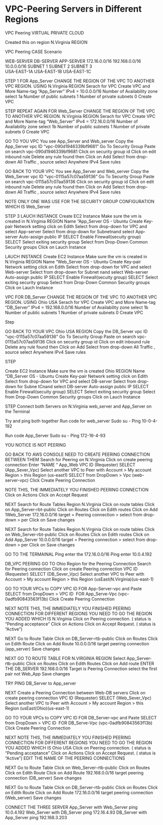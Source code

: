 # VPC-Peering Servers in Different Regions

VPC Peering
VIRTUAL PRIVATE CLOUD


Created this on region N.Virginia REGION

VPC Peering
CASE Scenario 

WEB-SERVER		    DB-SERVER			      APP-SERVER
172.16.0.0/16		 192.168.0.0/16		  10.0.0.0/16
SUBNET 1			      SUBNET 2			      SUBNET 3 				
USA-EAST-1A		    USA-EAST-1B		    USA-EAST-1C

STEP 1
FOR App_Server
CHANGE THE REGION OF THE VPC TO ANOTHER VPC REGION. USING N.Virginia REGION
Serach for VPC
Create VPC  and More
Name-tag “App_Server”
IPv4    = 10.0.0.0/16
Number of Availability zone select 1a
Number of public subnets 1
Number of private subnets 0
Create VPC


STEP
REPEAT AGAIN FOR Web_Server
CHANGE THE REGION OF THE VPC TO ANOTHER VPC REGION. N.Virginia REGION
Serach for VPC
Create VPC  and More
Name-tag “Web_Server”
IPv4    = 172.16.0.0/16
Number of Availability zone select 1b
Number of public subnets 1
Number of private subnets 0
Create VPC

GO TO YOU VPC
You see App_Server and Web_server
Copy the App_Server vpc  ID “vpc-090d1946339bf9681”
Go To Security Group
Paste on search vpc-090d1946339bf9681
Click on security group  id
Click on edit inbound rule
Delete any rule found then 
Click on Add
Select from drop-down All Traffic , source select Anywhere IPv4
Save rules


GO BACK TO YOUR VPC 
You see App_Server and Web_server
Copy the Web_Server vpc  ID “vpc-0115a57c07aa59136”
Go To Security Group
Paste on search vpc-0115a57c07aa59136
Click on security group  id
Click on edit inbound rule
Delete any rule found then 
Click on Add
Select from drop-down All Traffic , source select Anywhere IPv4
Save rules

NOTE ONLY ONE WAS USE FOR THE SECURITY GROUP CONFIGURATION WHICH IS Web_Server



STEP 3
LAUCH INSTANCE
Create EC2 Instance
Make sure the vm is created in N.Virginia REGION
Name “App_Server
OS - Ubuntu
Create Key-pair
Network setting click on Edith
Select from drop-down for VPC and select App-server
Select from drop-down for Subnetnand select App-server
Auto-assign public IP SELECT Enable
Firewall(secuity group) SELECT Select exiting security  group
Select from Drop-Down Common Security groups
Click on Lauch Instance


LAUCH INSTANCE
Create EC2 Instance
Make sure the vm is created in N.Virginia REGION
Name “Web_Server
OS - Ubuntu
Create Key-pair
Network setting click on Edith
Select from drop-down for VPC and select Web-server
Select from drop-down for Subnet nand select Web-server
Auto-assign public IP SELECT Enable
Firewall(secuity group) SELECT Select exiting security  group
Select from Drop-Down Common Security groups
Click on Lauch Instance


VPC FOR DB_Server
CHANGE THE REGION OF THE VPC TO ANOTHER VPC REGION. USING Ohio USA
Serach for VPC
Create VPC  and More
Name-tag “DB_Server”
IPv4    = 192.168.0.0/16
Number of Availability zone select 1b
Number of public subnets 1
Number of private subnets 0
Create VPC

Step

GO BACK TO YOUR VPC 
Ohio USA REGION
Copy the DB_Server vpc  ID “vpc-0115a57c07aa59136”
Go To Security Group
Paste on search vpc-0115a57c07aa59136
Click on security group  id
Click on edit inbound rule
Delete any rule found then 
Click on Add
Select from drop-down All Traffic , source select Anywhere IPv4
Save rules


STEP

Create EC2 Instance
Make sure the vm is created Ohio REGION
Name “DB_Server
OS - Ubuntu
Create Key-pair
Network setting click on Edith
Select from drop-down for VPC and select DB-server
Select from drop-down for Subne tCnand select DB-server
Auto-assign public IP SELECT Enable
Firewall(secuity group) SELECT Select exiting security  group
Select from Drop-Down Common Security groups
Click on Lauch Instance



STEP 
Connect both Servers on N.Virginia
web_server and App_Server on the Terminal 

Try and ping both together
Run code for web_server 
Sudo su -
Ping 10-0-4-192

Run code App_Server
Sudo su -
Ping 172-16-4-93

YOU NOTICE IS NOT PEERING

GO BACK TO AWS CONSOLE
NEED TO CREATE PEERING CONNECTION BETWEEN THEM
Search for Peering on N.Virginia
Click on create peering connection
Enter “NAME “    App_Web
VPC ID (Requester) SELECT (App_Sever_Vpc)
Select another VPC to Peer with
Account > My account 
Region > this Region (us-east1)
SELECT from DropDown > Vpc (web-server-vpc)
Click Create Peering Connection

NOTE THIS, THE  IMMEDIATELY YOU FINISHED PEERING CONNECTION 
Click on Actions
Click on Accept Request


NEXT
Search for Route Tables       Region N.Virginia 
Click on route tables
Click on App_Server-rbt-public
Click on Routes
Click on Edith routes
Click on Add 1Web_Server  172.16.0.0/16   target = Peering connection  > select from drop-down > per
Click on Save changes


NEXT 
Search for Route Tables       Region N.Virginia 
Click on route tables
Click on Web_Server-rbt-public
Click on Routes
Click on Edith routes
Click on Add App_Server  10.0.0.0/16   target = Peering connection  > select from drop-down > per
Click on Save changes



GO TO THE TERMAINAL 
Ping enter the 172.16.0.0/16
Ping enter 10.0.4.192


DB_VPC PEERING
GO TO Ohio Region for the Peering Connection
Search for Peering connection
Click on create Peering connection
VPC ID (Requester) SELECT (DB_Sever_Vpc)
Select another VPC to Peer with
Account > My account 
Region > this Region (usEast(N.Virginia)(us-east-1)

GO TO YOUR VPCs to COPY VPC ID FOR App-Server-vpc and Paste
SELECT from DropDown > VPC ID  FOR App_Serve-Vpc (vpc-0adfb90843563f13b)
Click Create Peering Connection

NEXT
NOTE THIS, THE  IMMEDIATELY YOU FINISHED PEERING CONNECTION FOR DIFFERENT REGIONS
YOU NEED TO GO THE REGION YOU ADDED WHICH IS N.Virginia
Click on Peering connection. ( status is “Pending acceptance”
Click on Actions
Click on Accept Request. ( status is “Active”)


NEXT
Go to Route Table
Click on DB_Server-rtb-public
Click on Routes
Click on Edith Route
Click on Add Route 10.0.0.0/16    target peering connection  (app_server)
Save changes


NEXT
GO TO ROUTE TABLE FOR N.VIRGINIA REGION
Select App_Server-rtb-public
Click on Routes
Click on Edith Routes
Click on Add route ENTER THE DB_SERVER 192.168.0.0/16 Target is Peering Connection select the first pair not Web_App
Save changes
 
TRY PING DB_Server to App_server

NEXT 
Create a Peering Connection between  Web-DB servers
Click on  create peering connection
VPC ID (Requester) SELECT (Web_Sever_Vpc)
Select another VPC to Peer with
Account > My account 
Region > this Region (usEast(Ohio)(us-east-1)

GO TO YOUR VPCs to COPY VPC ID FOR DB_Server-vpc and Paste
SELECT from DropDown > VPC ID  FOR DB_Serve-Vpc (vpc-0adfb90843563f13b)
Click Create Peering Connection

NEXT
NOTE THIS, THE  IMMEDIATELY YOU FINISHED PEERING CONNECTION FOR DIFFERENT REGIONS
YOU NEED TO GO THE REGION YOU ADDED WHICH IS Ohio USA
Click on Peering connection. ( status is “Pending acceptance”
Click on Actions
Click on Accept Request. ( status is “Active”)
EDIT THE NAME OF THE PEERING CONNECTIONS
 

NEXT
Go to Route Table
Click on Web_Server-rtb-public
Click on Routes
Click on Edith Route
Click on Add Route 192.168.0.0/16    target peering connection  (DB_server)
Save changes


NEXT
Go to Route Table
Click on DB_Server-rtb-public
Click on Routes
Click on Edith Route
Click on Add Route 172.16.0.0/16   target peering connection  (Web_server)
Save changes



CONNECT THE THREE SERVER 
App_Server with Web_Server ping  10.0.4.192
Web_Server with DB_Server ping  172.16.4.93
DB_Server with App_Server ping  192.168.3.203 
